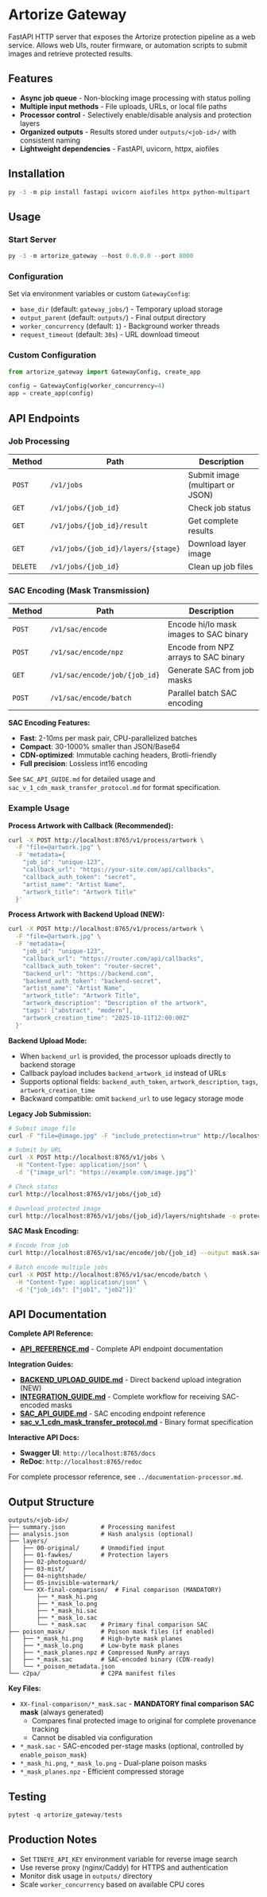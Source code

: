 # Artorize Gateway

FastAPI HTTP server that exposes the Artorize protection pipeline as a web service. Allows web UIs, router firmware, or automation scripts to submit images and retrieve protected results.

## Features

- **Async job queue** - Non-blocking image processing with status polling
- **Multiple input methods** - File uploads, URLs, or local file paths
- **Processor control** - Selectively enable/disable analysis and protection layers
- **Organized outputs** - Results stored under `outputs/<job-id>/` with consistent naming
- **Lightweight dependencies** - FastAPI, uvicorn, httpx, aiofiles

## Installation

```powershell
py -3 -m pip install fastapi uvicorn aiofiles httpx python-multipart
```

## Usage

### Start Server
```powershell
py -3 -m artorize_gateway --host 0.0.0.0 --port 8000
```

### Configuration
Set via environment variables or custom `GatewayConfig`:

- `base_dir` (default: `gateway_jobs/`) - Temporary upload storage
- `output_parent` (default: `outputs/`) - Final output directory
- `worker_concurrency` (default: `1`) - Background worker threads
- `request_timeout` (default: `30s`) - URL download timeout

### Custom Configuration
```python
from artorize_gateway import GatewayConfig, create_app

config = GatewayConfig(worker_concurrency=4)
app = create_app(config)
```

## API Endpoints

### Job Processing

| Method | Path | Description |
|--------|------|-------------|
| `POST` | `/v1/jobs` | Submit image (multipart or JSON) |
| `GET` | `/v1/jobs/{job_id}` | Check job status |
| `GET` | `/v1/jobs/{job_id}/result` | Get complete results |
| `GET` | `/v1/jobs/{job_id}/layers/{stage}` | Download layer image |
| `DELETE` | `/v1/jobs/{job_id}` | Clean up job files |

### SAC Encoding (Mask Transmission)

| Method | Path | Description |
|--------|------|-------------|
| `POST` | `/v1/sac/encode` | Encode hi/lo mask images to SAC binary |
| `POST` | `/v1/sac/encode/npz` | Encode from NPZ arrays to SAC binary |
| `GET` | `/v1/sac/encode/job/{job_id}` | Generate SAC from job masks |
| `POST` | `/v1/sac/encode/batch` | Parallel batch SAC encoding |

**SAC Encoding Features:**
- **Fast**: 2-10ms per mask pair, CPU-parallelized batches
- **Compact**: 30-1000% smaller than JSON/Base64
- **CDN-optimized**: Immutable caching headers, Brotli-friendly
- **Full precision**: Lossless int16 encoding

See `SAC_API_GUIDE.md` for detailed usage and `sac_v_1_cdn_mask_transfer_protocol.md` for format specification.

### Example Usage

**Process Artwork with Callback (Recommended):**
```bash
curl -X POST http://localhost:8765/v1/process/artwork \
  -F "file=@artwork.jpg" \
  -F 'metadata={
    "job_id": "unique-123",
    "callback_url": "https://your-site.com/api/callbacks",
    "callback_auth_token": "secret",
    "artist_name": "Artist Name",
    "artwork_title": "Artwork Title"
  }'
```

**Process Artwork with Backend Upload (NEW):**
```bash
curl -X POST http://localhost:8765/v1/process/artwork \
  -F "file=@artwork.jpg" \
  -F 'metadata={
    "job_id": "unique-123",
    "callback_url": "https://router.com/api/callbacks",
    "callback_auth_token": "router-secret",
    "backend_url": "https://backend.com",
    "backend_auth_token": "backend-secret",
    "artist_name": "Artist Name",
    "artwork_title": "Artwork Title",
    "artwork_description": "Description of the artwork",
    "tags": ["abstract", "modern"],
    "artwork_creation_time": "2025-10-11T12:00:00Z"
  }'
```

**Backend Upload Mode:**
- When `backend_url` is provided, the processor uploads directly to backend storage
- Callback payload includes `backend_artwork_id` instead of URLs
- Supports optional fields: `backend_auth_token`, `artwork_description`, `tags`, `artwork_creation_time`
- Backward compatible: omit `backend_url` to use legacy storage mode

**Legacy Job Submission:**
```bash
# Submit image file
curl -F "file=@image.jpg" -F "include_protection=true" http://localhost:8765/v1/jobs

# Submit by URL
curl -X POST http://localhost:8765/v1/jobs \
  -H "Content-Type: application/json" \
  -d '{"image_url": "https://example.com/image.jpg"}'

# Check status
curl http://localhost:8765/v1/jobs/{job_id}

# Download protected image
curl http://localhost:8765/v1/jobs/{job_id}/layers/nightshade -o protected.jpg
```

**SAC Mask Encoding:**
```bash
# Encode from job
curl http://localhost:8765/v1/sac/encode/job/{job_id} --output mask.sac

# Batch encode multiple jobs
curl -X POST http://localhost:8765/v1/sac/encode/batch \
  -H "Content-Type: application/json" \
  -d '{"job_ids": ["job1", "job2"]}'
```

## API Documentation

**Complete API Reference:**
- **[API_REFERENCE.md](./API_REFERENCE.md)** - Complete API endpoint documentation

**Integration Guides:**
- **[BACKEND_UPLOAD_GUIDE.md](./BACKEND_UPLOAD_GUIDE.md)** - Direct backend upload integration (NEW)
- **[INTEGRATION_GUIDE.md](./INTEGRATION_GUIDE.md)** - Complete workflow for receiving SAC-encoded masks
- **[SAC_API_GUIDE.md](./SAC_API_GUIDE.md)** - SAC encoding endpoint reference
- **[sac_v_1_cdn_mask_transfer_protocol.md](../sac_v_1_cdn_mask_transfer_protocol.md)** - Binary format specification

**Interactive API Docs:**
- **Swagger UI**: `http://localhost:8765/docs`
- **ReDoc**: `http://localhost:8765/redoc`

For complete processor reference, see `../documentation-processor.md`.

## Output Structure

```
outputs/<job-id>/
├── summary.json          # Processing manifest
├── analysis.json         # Hash analysis (optional)
├── layers/
│   ├── 00-original/      # Unmodified input
│   ├── 01-fawkes/        # Protection layers
│   ├── 02-photoguard/
│   ├── 03-mist/
│   ├── 04-nightshade/
│   ├── 05-invisible-watermark/
│   └── XX-final-comparison/  # Final comparison (MANDATORY)
│       ├── *_mask_hi.png
│       ├── *_mask_lo.png
│       ├── *_mask_hi.sac
│       ├── *_mask_lo.sac
│       └── *_mask.sac    # Primary final comparison SAC
├── poison_mask/          # Poison mask files (if enabled)
│   ├── *_mask_hi.png     # High-byte mask planes
│   ├── *_mask_lo.png     # Low-byte mask planes
│   ├── *_mask_planes.npz # Compressed NumPy arrays
│   ├── *_mask.sac        # SAC-encoded binary (CDN-ready)
│   └── *_poison_metadata.json
└── c2pa/                 # C2PA manifest files
```

**Key Files:**
- `XX-final-comparison/*_mask.sac` - **MANDATORY final comparison SAC mask** (always generated)
  - Compares final protected image to original for complete provenance tracking
  - Cannot be disabled via configuration
- `*_mask.sac` - SAC-encoded per-stage masks (optional, controlled by `enable_poison_mask`)
- `*_mask_hi.png`, `*_mask_lo.png` - Dual-plane poison masks
- `*_mask_planes.npz` - Efficient compressed storage

## Testing

```powershell
pytest -q artorize_gateway/tests
```

## Production Notes

- Set `TINEYE_API_KEY` environment variable for reverse image search
- Use reverse proxy (nginx/Caddy) for HTTPS and authentication
- Monitor disk usage in `outputs/` directory
- Scale `worker_concurrency` based on available CPU cores
